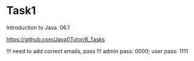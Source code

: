 # Task1

Introduction to Java. 06.1

https://github.com/Java0Tutor/6_Tasks

!!! need to add correct emails, pass
!!! admin pass: 0000; user pass: 1111
